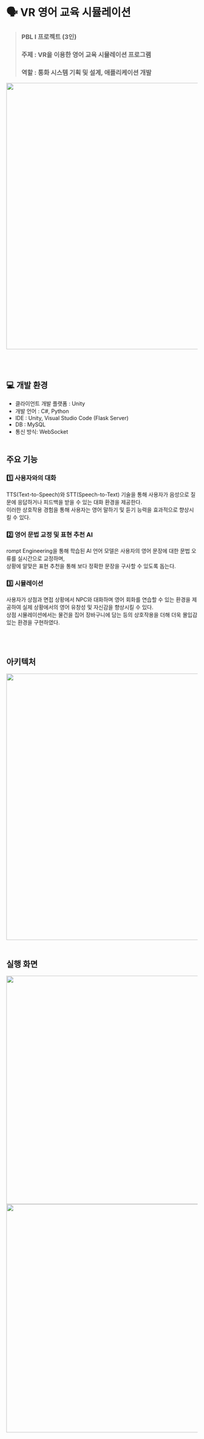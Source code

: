 # 🗣️ VR 영어 교육 시뮬레이션
> ### PBL I 프로젝트 (3인)
> ### 주제 : VR을 이용한 영어 교육 시뮬레이션 프로그램
> ### 역할 : 통화 시스템 기획 및 설계, 애플리케이션 개발
<img src="https://github.com/user-attachments/assets/b753d2d6-f845-42ce-b91b-148d2b711d85" width="700"/>

<br><br> 

## 💻 개발 환경
- 클라이언트 개발 플랫폼 : Unity <br> 
- 개발 언어 : C#, Python <br> 
- IDE : Unity, Visual Studio Code (Flask Server)
- DB : MySQL
- 통신 방식: WebSocket
<br><br>

##  주요 기능
### 1️⃣ 사용자와의 대화
TTS(Text-to-Speech)와 STT(Speech-to-Text) 기술을 통해 사용자가 음성으로 질문에 응답하거나 피드백을 받을 수 있는 대화 환경을 제공한다. <br>
이러한 상호작용 경험을 통해 사용자는 영어 말하기 및 듣기 능력을 효과적으로 향상시킬 수 있다.
<br>

### 2️⃣ 영어 문법 교정 및 표현 추천 AI
rompt Engineering을 통해 학습된 AI 언어 모델은 사용자의 영어 문장에 대한 문법 오류를 실시간으로 교정하며,  <br>
상황에 알맞은 표현 추천을 통해 보다 정확한 문장을 구사할 수 있도록 돕는다.
<br>

### 3️⃣ 시뮬레이션 
사용자가 상점과 면접 상황에서 NPC와 대화하며 영어 회화를 연습할 수 있는 환경을 제공하여 실제 상황에서의 영어 유창성 및 자신감을 향상시킬 수 있다.  <br>
상점 시뮬레이션에서는 물건을 집어 장바구니에 담는 등의 상호작용을 더해 더욱 몰입감 있는 환경을 구현하였다.
<br>

<br><br> 

## 아키텍처
<img src="https://github.com/user-attachments/assets/eb2f8c66-bd1d-471d-8bbd-a3b2ffd8097d" width="700"/>
<br><br> 


## 실행 화면
<img src="https://github.com/user-attachments/assets/b753d2d6-f845-42ce-b91b-148d2b711d85" width="600"/>
<br>

<img src="https://github.com/user-attachments/assets/1100a057-27e3-4d3c-a4c9-9d09a634474a" width="600"/>
<br>

<br><br>

